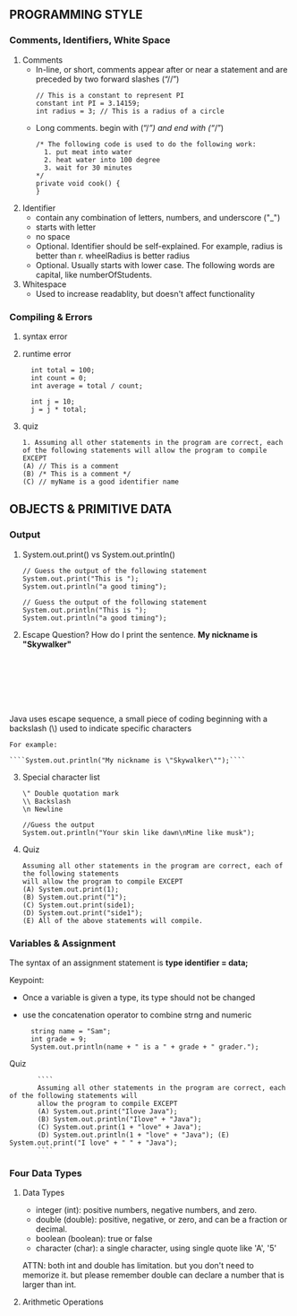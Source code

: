 ## PROGRAMMING STYLE
### Comments, Identifiers, White Space
1. Comments
    - In-line, or short, comments appear after or near a statement and are preceded by two forward slashes (“//”) 
      ````
      // This is a constant to represent PI
      constant int PI = 3.14159;
      int radius = 3; // This is a radius of a circle
      ````
    - Long comments. begin with (“/*”) and end with (“*/”)
      ````
      /* The following code is used to do the following work:
        1. put meat into water
        2. heat water into 100 degree
        3. wait for 30 minutes
      */
      private void cook() {
      }
      ````
2. Identifier
    - contain any combination of letters, numbers, and underscore ("_")
    - starts with letter
    - no space
    - Optional. Identifier should be self-explained. For example, radius is better than r. wheelRadius is better radius
    - Optional. Usually starts with lower case. The following words are capital, like numberOfStudents. 
3. Whitespace
    - Used to increase readablity, but doesn't affect functionality
  
### Compiling & Errors
1. syntax error
2. runtime error

   ````
     int total = 100;
     int count = 0;
     int average = total / count;
   ````

   ````
     int j = 10;
     j = j * total;
   ````
3. quiz 
    ````
    1. Assuming all other statements in the program are correct, each of the following statements will allow the program to compile EXCEPT
    (A) // This is a comment
    (B) /* This is a comment */
    (C) // myName is a good identifier name
    ````
## OBJECTS & PRIMITIVE DATA
### Output
1. System.out.print() vs System.out.println()
    ````
    // Guess the output of the following statement
    System.out.print("This is ");
    System.out.println("a good timing");

    // Guess the output of the following statement
    System.out.println("This is ");
    System.out.println("a good timing");
    ````
2. Escape
  Question? How do I print the sentence. **My nickname is "Skywalker"**
  <br/>
  <br/>
  <br/>
  <br/>
  <br/>
  <br/> 
    Java uses escape sequence, a small piece of coding beginning with a backslash (\) used to indicate specific characters
  
    For example:
  
    ````System.out.println("My nickname is \"Skywalker\"");````
  
3. Special character list
    ````
    \" Double quotation mark
    \\ Backslash
    \n Newline
    ````

    ````
    //Guess the output
    System.out.println("Your skin like dawn\nMine like musk");
    ````
    
  4. Quiz
  
        ````
        Assuming all other statements in the program are correct, each of the following statements 
        will allow the program to compile EXCEPT
        (A) System.out.print(1);
        (B) System.out.print("1");
        (C) System.out.print(side1);
        (D) System.out.print("side1");
        (E) All of the above statements will compile.
        ````
    
 ### Variables & Assignment
 
 The syntax of an assignment statement is **type identifier = data;**
 
 Keypoint:
   - Once a variable is given a type, its type should not be changed
   - use the concatenation operator to combine strng and numeric
   
     ````
       string name = "Sam";
       int grade = 9;
       System.out.println(name + " is a " + grade + " grader.");
     ````
   
 Quiz
 
           ````
           Assuming all other statements in the program are correct, each of the following statements will 
           allow the program to compile EXCEPT
           (A) System.out.print("Ilove Java");
           (B) System.out.println("Ilove" + "Java");
           (C) System.out.print(1 + "love" + Java");
           (D) System.out.println(1 + "love" + "Java"); (E) System.out.print("I love" + " " + "Java");
           ````
### Four Data Types

1. Data Types
    - integer (int): positive numbers, negative numbers, and zero. 
    - double (double): positive, negative, or zero, and can be a fraction or decimal. 
    - boolean (boolean): true or false
    - character (char): a single character, using single quote like 'A', '5'
  
    ATTN: both int and double has limitation. but you don't need to memorize it. but please remember double can declare a number that is larger than int.
  
1. Arithmetic Operations


